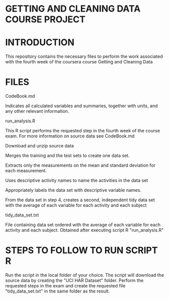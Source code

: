 # GETTING AND CLEANING DATA COURSE PROJECT

# INTRODUCTION

This repository contains the necessary files to perform the work associated with the fourth week of the coursera course Getting and Cleaning Data

# FILES 

CodeBook.md 

Indicates all calculated variables and summaries, together with units, and any other relevant information.

run_analysis.R

This R script performs the requested step in the fourth week of the course exam. For more information on source data see CodeBook.md

Download and unzip source data

Merges the training and the test sets to create one data set.

Extracts only the measurements on the mean and standard deviation for each measurement.

Uses descriptive activity names to name the activities in the data set

Appropriately labels the data set with descriptive variable names.

From the data set in step 4, creates a second, independent tidy data set with the average of each variable for each activity and each subject

tidy_data_set.txt 

File containing data set ordered with the average of each variable for each activity and each subject. Obtained after executing script R "run_analysis.R"

# STEPS TO FOLLOW TO RUN SCRIPT R

Run the script in the local folder of your choice. The script will download the source data by creating the "UCI HAR Dataset" folder. Perform the requested steps in the exam and create the requested file "tidy_data_set.txt" in the same folder as the result.
